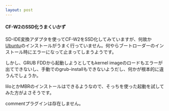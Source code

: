 ```yaml
---
layout: post
---
```

<h4>CF-W2のSSD化うまくいかず</h4>
<p>SD-IDE変換アダプタを使ってCF-W2をSSD化してみていますが、何故か<a href="http://www.ubuntu.com/">Ubuntu</a>のインストールがうまく行っていません。何やらブートローダーのインストール時にエラーになって止まってしまうようです。</p>
<p>しかし、GRUB FDDから起動しようとしてもkernel imageのロードもエラーが出てできないし、手動でのgrub-installもできないようだし、何かが根本的に違うんでしょうか。</p>
<p>liloとかMBRのインストールはできるようなので、そっちを使った起動を試してみた方がよさそうです。</p>
<p><span class="error">commentプラグインは存在しません。</span> </p>

